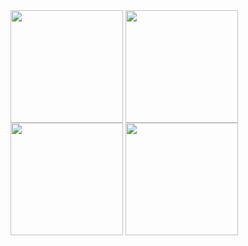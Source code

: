 <img align="center" src="http://github-profile-summary-cards.vercel.app/api/cards/stats?username=schvefel&theme=2077" height="180em" />
<img align="center" src="http://github-profile-summary-cards.vercel.app/api/cards/most-commit-language?username=schvefel&theme=2077" height="180em" />

<img align="center" src="http://github-profile-summary-cards.vercel.app/api/cards/productive-time?username=schvefel&theme=2077" height="180em" />
<img align="center" src="http://github-profile-summary-cards.vercel.app/api/cards/profile-details?username=schvefel&theme=2077" height="180em" />

